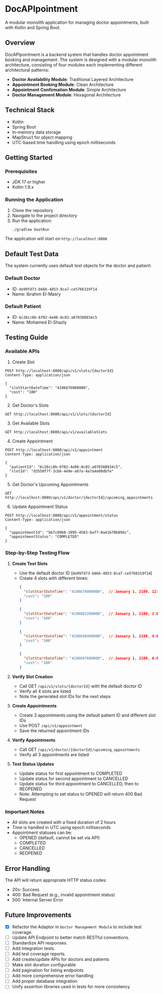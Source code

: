 # DocAPIpointment

A modular monolith application for managing doctor appointments, built with Kotlin and Spring Boot.

## Overview

DocAPIpointment is a backend system that handles doctor appointment booking and management. The system is designed with a modular monolith architecture, consisting of four modules each implementing different architectural patterns:

- **Doctor Availability Module**: Traditional Layered Architecture
- **Appointment Booking Module**: Clean Architecture
- **Appointment Confirmation Module**: Simple Architecture
- **Doctor Management Module**: Hexagonal Architecture

## Technical Stack

- Kotlin
- Spring Boot
- In-memory data storage
- MapStruct for object mapping
- UTC-based time handling using epoch milliseconds

## Getting Started

### Prerequisites

- JDK 17 or higher
- Kotlin 1.9.x

### Running the Application

1. Clone the repository
2. Navigate to the project directory
3. Run the application:
   ```bash
   ./gradlew bootRun
   ```

The application will start on `http://localhost:8080`

## Default Test Data

The system currently uses default test objects for the doctor and patient:

### Default Doctor
- ID: `de99fd73-b66b-4853-8ca7-ce5766319f14`
- Name: Ibrahim El-Masry

### Default Patient
- ID: `6c26cc8b-6f02-4e06-8c02-a070388934c5`
- Name: Mohamed El-Shazly

## Testing Guide

### Available APIs

1. Create Slot
```http
POST http://localhost:8080/api/v1/slots/{doctorId}
Content-Type: application/json

{
  "slotStartDateTime": "4106676000000",
  "cost": "100"
}
```

2. Get Doctor's Slots
```http
GET http://localhost:8080/api/v1/slots/{doctorId}
```

3. Get Available Slots
```http
GET http://localhost:8080/api/v1/availableSlots
```

4. Create Appointment
```http
POST http://localhost:8080/api/v1/appointment
Content-Type: application/json

{
  "patientId": "6c26cc8b-6f02-4e06-8c02-a070388934c5",
  "slotId": "d3550f7f-3cb6-4e9e-a67a-4a7a4e00dbfe"
}
```

5. Get Doctor's Upcoming Appointments
```http
GET http://localhost:8080/api/v1/doctor/{doctorId}/upcoming_appointments
```

6. Update Appointment Status
```http
POST http://localhost:8080/api/v1/appointment/status
Content-Type: application/json

{
  "appointmentId": "bb7c89b0-3895-4583-baf7-0a41b78b894c",
  "appointmentStatus": "COMPLETED"
}
```

### Step-by-Step Testing Flow

1. **Create Test Slots**
    - Use the default doctor ID (`de99fd73-b66b-4853-8ca7-ce5766319f14`)
    - Create 4 slots with different times:
      ```json
      {
        "slotStartDateTime": "4106676000000",  // January 1, 2100, 12:00 PM UTC
        "cost": "100"
      }
      ```
      ```json
      {
        "slotStartDateTime": "4106683200000",  // January 1, 2100, 2:00 PM UTC
        "cost": "100"
      }
      ```
      ```json
      {
        "slotStartDateTime": "4106690400000",  // January 1, 2100, 4:00 PM UTC
        "cost": "100"
      }
      ```
      ```json
      {
        "slotStartDateTime": "4106697600000",  // January 1, 2100, 6:00 PM UTC
        "cost": "100"
      }
      ```

2. **Verify Slot Creation**
    - Call GET `/api/v1/slots/{doctorId}` with the default doctor ID
    - Verify all 4 slots are listed
    - Note the generated slot IDs for the next steps

3. **Create Appointments**
    - Create 3 appointments using the default patient ID and different slot IDs
    - Use POST `/api/v1/appointment`
    - Save the returned appointment IDs

4. **Verify Appointments**
    - Call GET `/api/v1/doctor/{doctorId}/upcoming_appointments`
    - Verify all 3 appointments are listed

5. **Test Status Updates**
    - Update status for first appointment to COMPLETED
    - Update status for second appointment to CANCELLED
    - Update status for third appointment to CANCELLED, then to REOPENED
    - Note: Attempting to set status to OPENED will return 400 Bad Request

### Important Notes

- All slots are created with a fixed duration of 2 hours
- Time is handled in UTC using epoch milliseconds
- Appointment statuses can be:
    - OPENED (default, cannot be set via API)
    - COMPLETED
    - CANCELLED
    - REOPENED

## Error Handling

The API will return appropriate HTTP status codes:
- 20x: Success
- 400: Bad Request (e.g., invalid appointment status)
- 500: Internal Server Error

## Future Improvements

- [x] Refactor the Adaptor in `Doctor Management Module` to include test coverage.
- [ ] Update API Endpoint to better match RESTful conventions.
- [ ] Standardize API responses.
- [ ] Add integration tests.
- [ ] Add test coverage reports.
- [ ] Add create/update APIs for doctors and patients
- [ ] Make slot duration configurable
- [ ] Add pagination for listing endpoints
- [ ] Add more comprehensive error handling
- [ ] Add proper database integration
- [ ] Unify assertion libraries used in tests for more consistency
